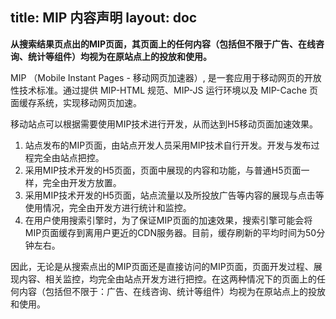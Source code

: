 title: MIP 内容声明
layout: doc
---

**从搜索结果页点出的MIP页面，其页面上的任何内容（包括但不限于广告、在线咨询、统计等组件）均视为在原站点上的投放和使用。**

MIP （Mobile Instant Pages - 移动网页加速器）, 是一套应用于移动网页的开放性技术标准。通过提供 MIP-HTML 规范、MIP-JS 运行环境以及 MIP-Cache 页面缓存系统，实现移动网页加速。

移动站点可以根据需要使用MIP技术进行开发，从而达到H5移动页面加速效果。

1. 站点发布的MIP页面，由站点开发人员采用MIP技术自行开发。开发与发布过程完全由站点把控。
2. 采用MIP技术开发的H5页面，页面中展现的内容和功能，与普通H5页面一样，完全由开发方放置。
3. 采用MIP技术开发的H5页面，站点流量以及所投放广告等内容的展现与点击等使用情况，完全由开发方进行统计和监控。
4. 在用户使用搜索引擎时，为了保证MIP页面的加速效果，搜索引擎可能会将MIP页面缓存到离用户更近的CDN服务器。目前，缓存刷新的平均时间为50分钟左右。

因此，无论是从搜索点出的MIP页面还是直接访问的MIP页面，页面开发过程、展现内容、相关监控，均完全由站点开发方进行把控。在这两种情况下的页面上的任何内容（包括但不限于：广告、在线咨询、统计等组件）均视为在原站点上的投放和使用。
